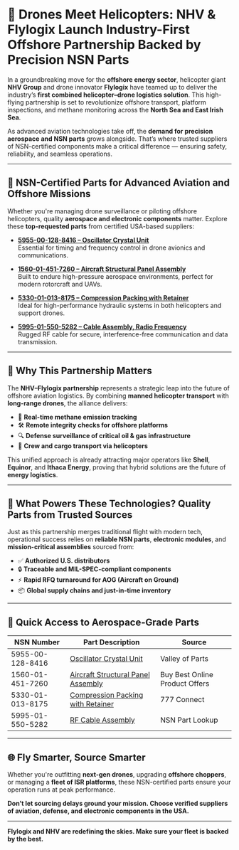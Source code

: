 # 🚁 Drones Meet Helicopters: NHV & Flylogix Launch Industry-First Offshore Partnership Backed by Precision NSN Parts

In a groundbreaking move for the **offshore energy sector**, helicopter giant **NHV Group** and drone innovator **Flylogix** have teamed up to deliver the industry’s **first combined helicopter–drone logistics solution**. This high-flying partnership is set to revolutionize offshore transport, platform inspections, and methane monitoring across the **North Sea and East Irish Sea**.

As advanced aviation technologies take off, the **demand for precision aerospace and NSN parts** grows alongside. That’s where trusted suppliers of NSN-certified components make a critical difference — ensuring safety, reliability, and seamless operations.

---

## 🔧 NSN-Certified Parts for Advanced Aviation and Offshore Missions

Whether you're managing drone surveillance or piloting offshore helicopters, quality **aerospace and electronic components** matter. Explore these **top-requested parts** from certified USA-based suppliers:

- [**5955-00-128-8416 – Oscillator Crystal Unit**](https://www.valleyofparts.com/5955001288416.html)  
  Essential for timing and frequency control in drone avionics and communications.

- [**1560-01-451-7260 – Aircraft Structural Panel Assembly**](https://www.buybestonlineproductoffers.com/1560014517260.html)  
  Built to endure high-pressure aerospace environments, perfect for modern rotorcraft and UAVs.

- [**5330-01-013-8175 – Compression Packing with Retainer**](https://www.777connect.com/5330010138175.html)  
  Ideal for high-performance hydraulic systems in both helicopters and support drones.

- [**5995-01-550-5282 – Cable Assembly, Radio Frequency**](https://www.nsnpartlookup.com/5995015505282.html)  
  Rugged RF cable for secure, interference-free communication and data transmission.

---

## 🚁 Why This Partnership Matters

The **NHV–Flylogix partnership** represents a strategic leap into the future of offshore aviation logistics. By combining **manned helicopter transport** with **long-range drones**, the alliance delivers:

- 📡 **Real-time methane emission tracking**  
- 🛠️ **Remote integrity checks for offshore platforms**  
- 🔍 **Defense surveillance of critical oil & gas infrastructure**  
- 🚁 **Crew and cargo transport via helicopters**

This unified approach is already attracting major operators like **Shell**, **Equinor**, and **Ithaca Energy**, proving that hybrid solutions are the future of **energy logistics**.

---

## 🛫 What Powers These Technologies? Quality Parts from Trusted Sources

Just as this partnership merges traditional flight with modern tech, operational success relies on **reliable NSN parts**, **electronic modules**, and **mission-critical assemblies** sourced from:

- ✅ **Authorized U.S. distributors**  
- 🔒 **Traceable and MIL-SPEC-compliant components**  
- ⚡ **Rapid RFQ turnaround for AOG (Aircraft on Ground)**  
- 📦 **Global supply chains and just-in-time inventory**

---

## 🔗 Quick Access to Aerospace-Grade Parts

| NSN Number | Part Description | Source |
|------------|------------------|--------|
| 5955-00-128-8416 | [Oscillator Crystal Unit](https://www.valleyofparts.com/5955001288416.html) | Valley of Parts |
| 1560-01-451-7260 | [Aircraft Structural Panel Assembly](https://www.buybestonlineproductoffers.com/1560014517260.html) | Buy Best Online Product Offers |
| 5330-01-013-8175 | [Compression Packing with Retainer](https://www.777connect.com/5330010138175.html) | 777 Connect |
| 5995-01-550-5282 | [RF Cable Assembly](https://www.nsnpartlookup.com/5995015505282.html) | NSN Part Lookup |

---

## 🌐 Fly Smarter, Source Smarter

Whether you're outfitting **next-gen drones**, upgrading **offshore choppers**, or managing a **fleet of ISR platforms**, these NSN-certified parts ensure your operation runs at peak performance.

**Don’t let sourcing delays ground your mission. Choose verified suppliers of aviation, defense, and electronic components in the USA.**

---

**Flylogix and NHV are redefining the skies. Make sure your fleet is backed by the best.**
